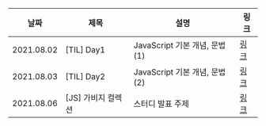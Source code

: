 |     날짜   |제목|설명|링크|
|-------------|------------|---------------------------|-----------------------------------------|
| 2021.08.02  |     [TIL] Day1    | JavaScript 기본 개념, 문법(1) | [링크](https://velog.io/@ono212/TIL-Day1) |
| 2021.08.03  |     [TIL] Day2    | JavaScript 기본 개념, 문법(2) | [링크](https://velog.io/@ono212/TIL-Day2) |
| 2021.08.06  | [JS] 가비지 컬렉션 |        스터디 발표 주제       | [링크](https://velog.io/@ono212/JS-GarbageCollection) |